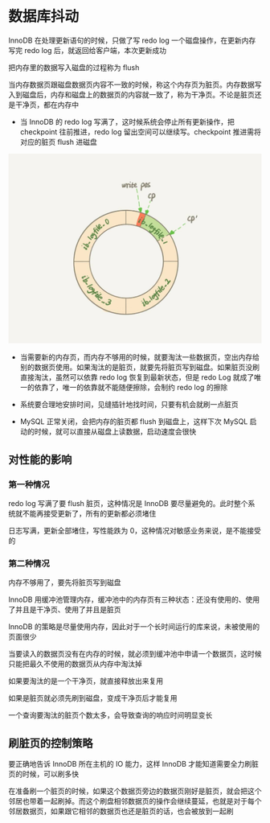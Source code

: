 # 数据库抖动

InnoDB 在处理更新语句的时候，只做了写 redo log 一个磁盘操作，在更新内存写完 redo log 后，就返回给客户端，本次更新成功

把内存里的数据写入磁盘的过程称为 flush

当内存数据页跟磁盘数据页内容不一致的时候，称这个内存页为脏页。内存数据写入到磁盘后，内存和磁盘上的数据页的内容就一致了，称为干净页。不论是脏页还是干净页，都在内存中

- 当 InnoDB 的 redo log 写满了，这时候系统会停止所有更新操作，把 checkpoint 往前推进，redo log 留出空间可以继续写。checkpoint 推进需将对应的脏页 flush 进磁盘

![01](数据库抖动.assets/01.jpg)

- 当需要新的内存页，而内存不够用的时候，就要淘汰一些数据页，空出内存给别的数据页使用。如果淘汰的是脏页，就要先将脏页写到磁盘。如果脏页没刷直接淘汰，虽然可以依靠 redo log 恢复到最新状态，但是 redo Log 就成了唯一的依靠了，唯一的依靠就不能随便擦除，会制约 redo log 的擦除

- 系统要合理地安排时间，见缝插针地找时间，只要有机会就刷一点脏页

- MySQL 正常关闭，会把内存的脏页都 flush 到磁盘上，这样下次 MySQL 启动的时候，就可以直接从磁盘上读数据，启动速度会很快

## 对性能的影响

### 第一种情况

redo log 写满了要 flush 脏页，这种情况是 InnoDB 要尽量避免的。此时整个系统就不能再接受更新了，所有的更新都必须堵住

日志写满，更新全部堵住，写性能跌为 0，这种情况对敏感业务来说，是不能接受的

### 第二种情况

内存不够用了，要先将脏页写到磁盘

InnoDB 用缓冲池管理内存，缓冲池中的内存页有三种状态：还没有使用的、使用了并且是干净页、使用了并且是脏页

InnoDB 的策略是尽量使用内存，因此对于一个长时间运行的库来说，未被使用的页面很少

当要读入的数据页没有在内存的时候，就必须到缓冲池中申请一个数据页，这时候只能把最久不使用的数据页从内存中淘汰掉

如果要淘汰的是一个干净页，就直接释放出来复用

如果是脏页就必须先刷到磁盘，变成干净页后才能复用

一个查询要淘汰的脏页个数太多，会导致查询的响应时间明显变长

## 刷脏页的控制策略

要正确地告诉 InnoDB 所在主机的 IO 能力，这样 InnoDB 才能知道需要全力刷脏页的时候，可以刷多快

在准备刷一个脏页的时候，如果这个数据页旁边的数据页刚好是脏页，就会把这个邻居也带着一起刷掉。而这个刷盘相邻数据页的操作会继续蔓延，也就是对于每个邻居数据页，如果跟它相邻的数据页也还是脏页的话，也会被放到一起刷